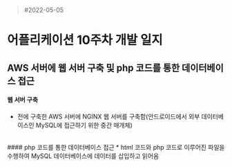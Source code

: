>#2022-05-05

# 어플리케이션 10주차 개발 일지

## AWS 서버에 웹 서버 구축 및 php 코드를 통한 데이터베이스 접근

#### 웹 서버 구축
* 전에 구축한 AWS 서버에 NGINX 웹 서버를 구축함(안드로이드에서 외부 데이터베이스인 MySQL에 접근하기 위한 중간 매개체)

<br />
#### php 코드를 통한 데이터베이스 접근
* html 코드와 php 코드로 이루어진 파일을 수행하여 MySQL 데이터베이스에 데이터를 삽입하고 읽어옴
